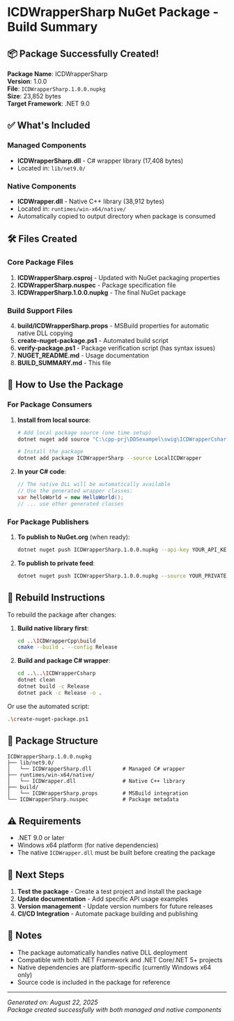 # ICDWrapperSharp NuGet Package - Build Summary

## 📦 Package Successfully Created!

**Package Name**: ICDWrapperSharp  
**Version**: 1.0.0  
**File**: `ICDWrapperSharp.1.0.0.nupkg`  
**Size**: 23,852 bytes  
**Target Framework**: .NET 9.0  

## ✅ What's Included

### Managed Components
- **ICDWrapperSharp.dll** - C# wrapper library (17,408 bytes)
- Located in: `lib/net9.0/`

### Native Components  
- **ICDWrapper.dll** - Native C++ library (38,912 bytes)
- Located in: `runtimes/win-x64/native/`
- Automatically copied to output directory when package is consumed

## 🛠️ Files Created

### Core Package Files
1. **ICDWrapperSharp.csproj** - Updated with NuGet packaging properties
2. **ICDWrapperSharp.nuspec** - Package specification file
3. **ICDWrapperSharp.1.0.0.nupkg** - The final NuGet package

### Build Support Files
4. **build/ICDWrapperSharp.props** - MSBuild properties for automatic native DLL copying
5. **create-nuget-package.ps1** - Automated build script
6. **verify-package.ps1** - Package verification script (has syntax issues)
7. **NUGET_README.md** - Usage documentation
8. **BUILD_SUMMARY.md** - This file

## 🚀 How to Use the Package

### For Package Consumers

1. **Install from local source**:
   ```bash
   # Add local package source (one time setup)
   dotnet nuget add source "C:\cpp-prj\DDSexampel\swig\ICDWrapperCsharp" --name "LocalICDWrapper"
   
   # Install the package
   dotnet add package ICDWrapperSharp --source LocalICDWrapper
   ```

2. **In your C# code**:
   ```csharp
   // The native DLL will be automatically available
   // Use the generated wrapper classes:
   var helloWorld = new HelloWorld();
   // ... use other generated classes
   ```

### For Package Publishers

1. **To publish to NuGet.org** (when ready):
   ```bash
   dotnet nuget push ICDWrapperSharp.1.0.0.nupkg --api-key YOUR_API_KEY --source https://api.nuget.org/v3/index.json
   ```

2. **To publish to private feed**:
   ```bash
   dotnet nuget push ICDWrapperSharp.1.0.0.nupkg --source YOUR_PRIVATE_FEED_URL
   ```

## 🔄 Rebuild Instructions

To rebuild the package after changes:

1. **Build native library first**:
   ```bash
   cd ..\ICDWrapperCpp\build
   cmake --build . --config Release
   ```

2. **Build and package C# wrapper**:
   ```bash
   cd ..\..\ICDWrapperCsharp
   dotnet clean
   dotnet build -c Release
   dotnet pack -c Release -o .
   ```

Or use the automated script:
```bash
.\create-nuget-package.ps1
```

## 📁 Package Structure

```
ICDWrapperSharp.1.0.0.nupkg
├── lib/net9.0/
│   └── ICDWrapperSharp.dll          # Managed C# wrapper
├── runtimes/win-x64/native/
│   └── ICDWrapper.dll               # Native C++ library  
├── build/
│   └── ICDWrapperSharp.props        # MSBuild integration
└── ICDWrapperSharp.nuspec           # Package metadata
```

## ⚠️ Requirements

- .NET 9.0 or later
- Windows x64 platform (for native dependencies)
- The native `ICDWrapper.dll` must be built before creating the package

## 🎯 Next Steps

1. **Test the package** - Create a test project and install the package
2. **Update documentation** - Add specific API usage examples
3. **Version management** - Update version numbers for future releases
4. **CI/CD Integration** - Automate package building and publishing

## 📝 Notes

- The package automatically handles native DLL deployment
- Compatible with both .NET Framework and .NET Core/.NET 5+ projects
- Native dependencies are platform-specific (currently Windows x64 only)
- Source code is included in the package for reference

---
*Generated on: August 22, 2025*  
*Package created successfully with both managed and native components*
